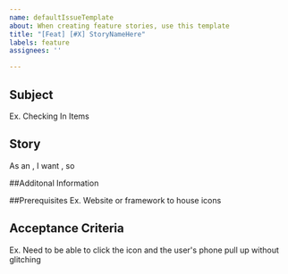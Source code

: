 ```yaml
---
name: defaultIssueTemplate
about: When creating feature stories, use this template
title: "[Feat] [#X] StoryNameHere"
labels: feature
assignees: ''

---
```


## Subject
Ex. Checking In Items

## Story
As an <user>, I want <thing>, so <reason>

##Additonal Information

##Prerequisites
Ex. Website or framework to house icons  <link the issue here if possible>

## Acceptance Criteria
Ex. Need to be able to click the icon and the user's phone pull up without glitching

